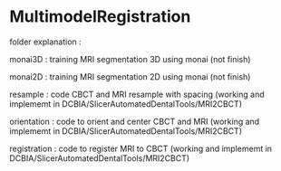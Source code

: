 # MultimodelRegistration
folder explanation : 

monai3D : training MRI segmentation 3D using monai (not finish)

monai2D : training MRI segmentation 2D using monai (not finish)

resample : code CBCT and MRI resample with spacing (working and implememt in DCBIA/SlicerAutomatedDentalTools/MRI2CBCT)

orientation : code to orient and center CBCT and MRI (working and implememt in DCBIA/SlicerAutomatedDentalTools/MRI2CBCT)

registration : code to register MRI to CBCT (working and implememt in DCBIA/SlicerAutomatedDentalTools/MRI2CBCT)
